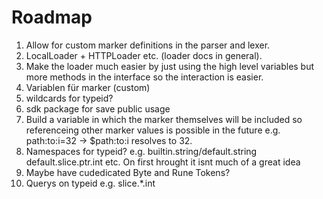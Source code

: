 # Roadmap

1. Allow for custom marker definitions in the parser and lexer.
2. LocalLoader + HTTPLoader etc. (loader docs in general).
3. Make the loader much easier by just using the high level variables but more
   methods in the interface so the interaction is easier.
4. Variablen für marker (custom)
5. wildcards for typeid?
6. sdk package for save public usage
7. Build a variable in which the marker themselves will be included so
   referenceing other marker values is possible in the future e.g.
   path:to:i=32 -> $path:to:i resolves to 32.
8. Namespaces for typeid? e.g. builtin.string/default.string
   default.slice.ptr.int etc. On first hrought it isnt much of a great idea
9. Maybe have cudedicated Byte and Rune Tokens?
10. Querys on typeid e.g. slice.*.int



